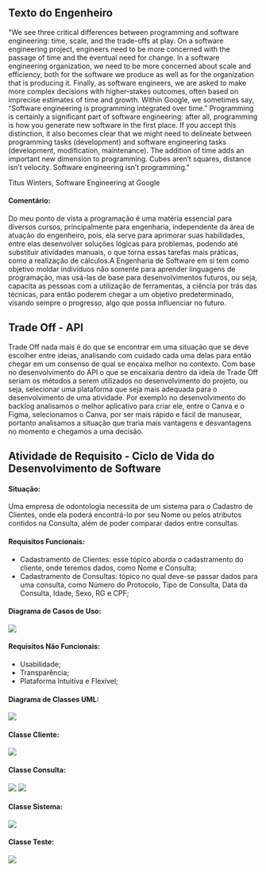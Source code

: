 <h2> Texto do Engenheiro </h2>

"We see three critical differences between 
programming and software engineering: time, 
scale, and the trade-offs at play. On a 
software engineering project, engineers need 
to be more concerned with the passage of time 
and the eventual need for change. In a software 
engineering organization, we need to be more 
concerned about scale and efficiency, both for 
the software we produce as well as for the 
organization that is producing it. Finally, 
as software engineers, we are asked to make 
more complex decisions with higher-stakes 
outcomes, often based on imprecise estimates 
of time and growth. Within Google, we sometimes 
say, “Software engineering is programming 
integrated over time.” Programming is certainly 
a significant part of software engineering: after
all, programming is how you generate new software
in the first place. If you accept this 
distinction, it also becomes clear that we might 
need to delineate between programming tasks 
(development) and software engineering tasks 
(development, modification, maintenance). The 
addition of time adds an important new dimension 
to programming. Cubes aren’t squares, distance 
isn’t velocity. Software engineering isn’t 
programming." 

Titus Winters, Software Engineering at Google

<h4>Comentário:</h4> Do meu ponto de vista a 
programação é uma matéria essencial para 
diversos cursos, principalmente para engenharia,
independente da área de atuação do engenheiro, pois,
ela serve para aprimorar suas habilidades, entre
elas desenvolver soluções lógicas para problemas, 
podendo até substituir atividades manuais,
o que torna essas tarefas mais práticas, como a
realização de cálculos.A Engenharia de Software 
em si tem como objetivo moldar indivíduos não
somente para aprender linguagens de programação,
mas usá-las de base para desenvolvimentos futuros,
ou seja, capacita as pessoas com a utilização de 
ferramentas, a ciência por trás das técnicas, para
então poderem chegar a um objetivo predeterminado,
visando sempre o progresso, algo que possa
influenciar no futuro.

<h2> Trade Off - API </h2>

Trade Off nada mais é do que se encontrar em uma
situação que se deve escolher entre ideias,
analisando com cuidado cada uma delas para então
chegar em um consenso de qual se encaixa melhor
no contexto. Com base no desenvolvimento do API o
que se encaixaria dentro da ideia de Trade Off 
seriam os métodos a serem utilizados no 
desenvolvimento do projeto, ou seja, selecionar
uma plataforma que seja mais adequada para o
desenvolvimento de uma atividade. Por exemplo no
desenvolvimento do backlog analisamos o melhor
aplicativo para criar ele, entre o Canva e o Figma,
selecionamos o Canva, por ser mais rápido e fácil
de manusear, portanto analisamos a situação que 
traria mais vantagens e desvantagens no momento e 
chegamos a uma decisão.

<h2> Atividade de Requisito - Ciclo de Vida do Desenvolvimento de Software </h2>

<h4>Situação:</h4> Uma empresa de odontologia necessita
de um sistema para o Cadastro de Clientes, onde ela poderá
encontrá-lo por seu Nome ou pelos atributos contidos 
na Consulta, além de poder comparar dados entre consultas.
 
<h4>Requisitos Funcionais:</h4>

- Cadastramento de Clientes: esse tópico aborda o 
cadastramento do cliente, onde teremos dados, como Nome
e Consulta;
- Cadastramento de Consultas: tópico no qual deve-se
passar dados para uma consulta, como Número do Protocolo, 
Tipo de Consulta, Data da Consulta, Idade, Sexo, RG e CPF;

<h4>Diagrama de Casos de Uso:</h4>

<img src = "Imagens/Diagrama de Casos de Uso.png">

<h4>Requisitos Não Funcionais:</h4>

- Usabilidade;
- Transparência;
- Plataforma Intuitiva e Flexível;

<h4>Diagrama de Classes UML:</h4>

<img src = "Imagens/DiagramadeClasses.png">

<h4>Classe Cliente:</h4>

<img src = "Imagens/ClasseCliente.png">

<h4>Classe Consulta:</h4>

<img src = "Imagens/ClasseConsultaI.PNG">
<img src = "Imagens/ClasseConsultaII.PNG">

<h4>Classe Sistema:</h4>

<img src = "Imagens/ClasseSistema.PNG">

<h4>Classe Teste:</h4>

<img src = "Imagens/ClasseTeste.PNG">
